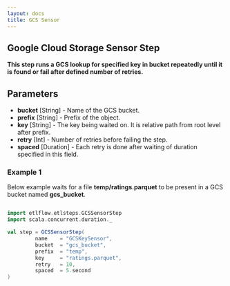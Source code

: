 ```yaml
---
layout: docs
title: GCS Sensor
---
```


## Google Cloud Storage Sensor Step

**This step runs a GCS lookup for specified key in bucket repeatedly until it is found or fail after defined number of retries.**

## Parameters
* **bucket** [String] - Name of the GCS bucket.
* **prefix** [String] - Prefix of the object. 
* **key** [String] - The key being waited on. It is relative path from root level after prefix.
* **retry** [Int] - Number of retries before failing the step.
* **spaced** [Duration] - Each retry is done after waiting of duration specified in this field.

### Example 1
Below example waits for a file **temp/ratings.parquet** to be present in a GCS bucket named **gcs_bucket**. 

```scala mdoc

import etlflow.etlsteps.GCSSensorStep
import scala.concurrent.duration._

val step = GCSSensorStep(
         name    = "GCSKeySensor",
         bucket  = "gcs_bucket",
         prefix  = "temp",
         key     = "ratings.parquet",
         retry   = 10,
         spaced  = 5.second
)
```     